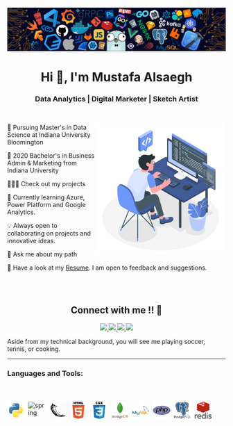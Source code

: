 ![MasterHead](./media/header.png)

<h1 align="center">Hi 👋, I'm Mustafa Alsaegh</h1>
<h3 align="center">Data Analytics  |  Digital Marketer  |  Sketch Artist</h3>

<br/>

<p>
    <img align="right" alt="Coding" width="300" src="./media/coding.png" />

📖 Pursuing Master's in Data Science at Indiana University Bloomington 
	
📖 2020 Bachelor's in Business Admin & Marketing from Indiana University

🧑🏻‍💻 Check out my projects

🧐 Currently learning Azure, Power Platform and Google Analytics.

💡 Always open to collaborating on projects and innovative ideas.

💬 Ask me about my path

📄 Have a look at my [Resume](https://mustafaalsaegh.com). I am open to feedback and suggestions.

</p>
<br/>

<br/>
<h2 align="center">Connect with me !! 🤝</h2>

<p align="center">
	<a href="https://www.linkedin.com/in/mustafaalsaegh/" target="_blank" >
		<img src="https://img.shields.io/badge/LinkedIn-0077B5?style=for-the-badge&logo=linkedin&logoColor=white" />
	</a>
        <a href="https://mustafaalsaegh.com" target="_blank" >
		<img src="https://img.shields.io/badge/portfolio-1AA260?style=for-the-badge&logo=About.me&logoColor=white" />
	</a>
        <a href="mailto:malsaegh1@gmail.com" target="_blank" >
		<img src="https://img.shields.io/badge/Gmail-D14836?style=for-the-badge&logo=gmail&logoColor=white" />
	</a>
    <a href="https://www.instagram.com/mustafa_alsaegh/" target="_blank" >
		<img src="https://img.shields.io/badge/Instagram-EA4C89?style=for-the-badge&logo=instagram&logoColor=white" />
	</a>
</p>

<p>Aside from my technical background, you will see me playing soccer, tennis, or cooking. </p>

<hr/>
<h3 align="left">Languages and Tools:</h3>
<br/>

<p align="left">


<img align="left" src="https://raw.githubusercontent.com/devicons/devicon/master/icons/python/python-original.svg" alt="python" width="40" height="40" style="padding-right:8px; padding-top:8px"/>


<img align="left" src="https://www.vectorlogo.zone/logos/springio/springio-icon.svg" alt="spring" width="40" height="40" style="padding-right:8px; padding-top:8px"/>

<img align="left" src="./media/flask__logo.svg" alt="flask" width="40" height="40" style="padding-right:8px; padding-top:8px"/>

<img align="left" src="https://raw.githubusercontent.com/devicons/devicon/master/icons/html5/html5-original-wordmark.svg" alt="html5" width="40" height="40"  style="padding-right:8px; padding-top:8px"/>

<img align="left" src="https://raw.githubusercontent.com/devicons/devicon/master/icons/css3/css3-original-wordmark.svg" alt="css3" width="40" height="40" style="padding-right:8px; padding-top:8px"/>


<img align="left" src="https://raw.githubusercontent.com/devicons/devicon/master/icons/mongodb/mongodb-original-wordmark.svg" alt="mongodb" width="40" height="40" style="padding-right:8px; padding-top:8px"/>

<img align="left" src="https://raw.githubusercontent.com/devicons/devicon/master/icons/mysql/mysql-original-wordmark.svg" alt="mysql" width="40" height="40" style="padding-right:8px; padding-top:8px"/>

<img align="left" src="https://raw.githubusercontent.com/devicons/devicon/master/icons/php/php-original.svg" alt="php" width="40" height="40" style="padding-right:8px; padding-top:8px"/>

<img align="left" src="https://raw.githubusercontent.com/devicons/devicon/master/icons/postgresql/postgresql-original-wordmark.svg" alt="postgresql" width="40" height="40" style="padding-right:8px; padding-top:8px"/>

<img align="left" src="https://raw.githubusercontent.com/devicons/devicon/master/icons/redis/redis-original-wordmark.svg" alt="redis" width="40" height="40" style="padding-right:8px; padding-top:8px"/>

</p>
